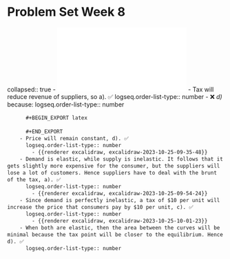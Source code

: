 # Problem Set Week 8
collapsed:: true
	- ![Week 08 Chapter 07.pdf](../assets/Week_08_Chapter_07_1698218409622_0.pdf)
		- Tax will reduce revenue of suppliers, so a). ✅
		  logseq.order-list-type:: number
		- ❌ *d)* because:
		  logseq.order-list-type:: number
		  
		  
		  #+BEGIN_EXPORT latex
		  
		  #+END_EXPORT
		- Price will remain constant, d). ✅
		  logseq.order-list-type:: number
			- {{renderer excalidraw, excalidraw-2023-10-25-09-35-48}}
		- Demand is elastic, while supply is inelastic. It follows that it gets slightly more expensive for the consumer, but the suppliers will lose a lot of customers. Hence suppliers have to deal with the brunt of the tax, a). ✅
		  logseq.order-list-type:: number
			- {{renderer excalidraw, excalidraw-2023-10-25-09-54-24}}
		- Since demand is perfectly inelastic, a tax of $10 per unit will increase the price that consumers pay by $10 per unit, c). ✅
		  logseq.order-list-type:: number
			- {{renderer excalidraw, excalidraw-2023-10-25-10-01-23}}
		- When both are elastic, then the area between the curves will be minimal because the tax point will be closer to the equilibrium. Hence d). ✅
		  logseq.order-list-type:: number